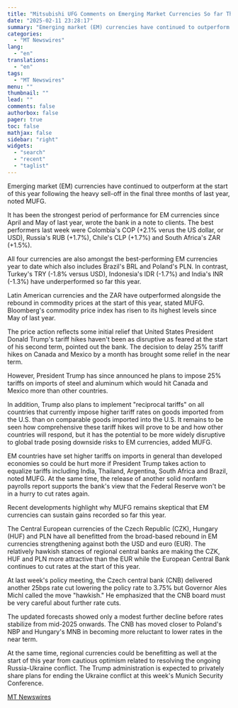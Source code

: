 ```yaml
---
title: "Mitsubishi UFG Comments on Emerging Market Currencies So far This Year"
date: "2025-02-11 23:28:17"
summary: "Emerging market (EM) currencies have continued to outperform at the start of this year following the heavy sell-off in the final three months of last year, noted MUFG. It has been the strongest period of performance for EM currencies since April and May of last year, wrote the bank in..."
categories:
  - "MT Newswires"
lang:
  - "en"
translations:
  - "en"
tags:
  - "MT Newswires"
menu: ""
thumbnail: ""
lead: ""
comments: false
authorbox: false
pager: true
toc: false
mathjax: false
sidebar: "right"
widgets:
  - "search"
  - "recent"
  - "taglist"
---
```


Emerging market (EM) currencies have continued to outperform at the start of this year following the heavy sell-off in the final three months of last year, noted MUFG.

It has been the strongest period of performance for EM currencies since April and May of last year, wrote the bank in a note to clients. The best performers last week were Colombia's COP (+2.1% verus the US dollar, or USD), Russia's RUB (+1.7%), Chile's CLP (+1.7%) and South Africa's ZAR (+1.5%).

All four currencies are also amongst the best-performing EM currencies year to date which also includes Brazil's BRL and Poland's PLN. In contrast, Turkey's TRY (-1.8% versus USD), Indonesia's IDR (-1.7%) and India's INR (-1.3%) have underperformed so far this year.

Latin American currencies and the ZAR have outperformed alongside the rebound in commodity prices at the start of this year, stated MUFG. Bloomberg's commodity price index has risen to its highest levels since May of last year.

The price action reflects some initial relief that United States President Donald Trump's tariff hikes haven't been as disruptive as feared at the start of his second term, pointed out the bank. The decision to delay 25% tariff hikes on Canada and Mexico by a month has brought some relief in the near term.

However, President Trump has since announced he plans to impose 25% tariffs on imports of steel and aluminum which would hit Canada and Mexico more than other countries.

In addition, Trump also plans to implement "reciprocal tariffs" on all countries that currently impose higher tariff rates on goods imported from the U.S. than on comparable goods imported into the U.S. It remains to be seen how comprehensive these tariff hikes will prove to be and how other countries will respond, but it has the potential to be more widely disruptive to global trade posing downside risks to EM currencies, added MUFG.

EM countries have set higher tariffs on imports in general than developed economies so could be hurt more if President Trump takes action to equalize tariffs including India, Thailand, Argentina, South Africa and Brazil, noted MUFG. At the same time, the release of another solid nonfarm payrolls report supports the bank's view that the Federal Reserve won't be in a hurry to cut rates again.

Recent developments highlight why MUFG remains skeptical that EM currencies can sustain gains recorded so far this year.

The Central European currencies of the Czech Republic (CZK), Hungary (HUF) and PLN have all benefitted from the broad-based rebound in EM currencies strengthening against both the USD and euro (EUR). The relatively hawkish stances of regional central banks are making the CZK, HUF and PLN more attractive than the EUR while the European Central Bank continues to cut rates at the start of this year.

At last week's policy meeting, the Czech central bank (CNB) delivered another 25bps rate cut lowering the policy rate to 3.75% but Governor Ales Michl called the move "hawkish." He emphasized that the CNB board must be very careful about further rate cuts.

The updated forecasts showed only a modest further decline before rates stabilize from mid-2025 onwards. The CNB has moved closer to Poland's NBP and Hungary's MNB in becoming more reluctant to lower rates in the near term.

At the same time, regional currencies could be benefitting as well at the start of this year from cautious optimism related to resolving the ongoing Russia-Ukraine conflict. The Trump administration is expected to privately share plans for ending the Ukraine conflict at this week's Munich Security Conference.

[MT Newswires](https://www.tradingview.com/news/mtnewswires.com:20250211:A3314622:0/)
